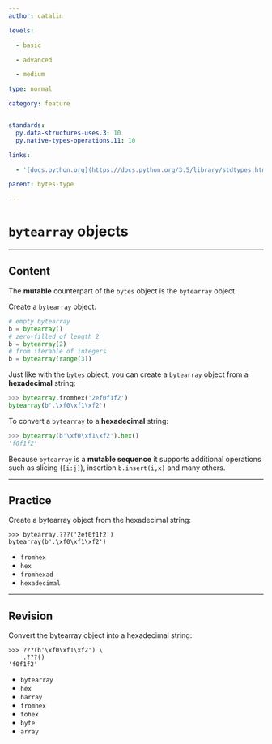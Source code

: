 ```yaml
---
author: catalin

levels:

  - basic

  - advanced

  - medium

type: normal

category: feature


standards:
  py.data-structures-uses.3: 10
  py.native-types-operations.11: 10

links:

  - '[docs.python.org](https://docs.python.org/3.5/library/stdtypes.html#bytearray-objects){website}'

parent: bytes-type

---
```


# `bytearray` objects

---
## Content

The **mutable** counterpart of the `bytes` object is the `bytearray` object.

Create a `bytearray` object:
```python
# empty bytearray
b = bytearray()
# zero-filled of length 2
b = bytearray(2)
# from iterable of integers
b = bytearray(range(3))
 ```

Just like with the `bytes` object, you can create a `bytearray` object from a **hexadecimal** string:
```python
>>> bytearray.fromhex('2ef0f1f2')
bytearray(b'.\xf0\xf1\xf2')

```

To convert a `bytearray` to a **hexadecimal** string:
```python
>>> bytearray(b'\xf0\xf1\xf2').hex()
'f0f1f2'

```
Because `bytearray` is a **mutable sequence** it supports additional operations such as slicing (`[i:j]`), insertion `b.insert(i,x)` and many others.

---
## Practice

Create a bytearray object from the hexadecimal string:

```
>>> bytearray.???('2ef0f1f2')
bytearray(b'.\xf0\xf1\xf2')
```


* `fromhex`
* `hex`
* `fromhexad`
* `hexadecimal`

---
## Revision

Convert the bytearray object into a hexadecimal string:

```
>>> ???(b'\xf0\xf1\xf2') \
    .???()
'f0f1f2'
```

* `bytearray`
* `hex`
* `barray`
* `fromhex`
* `tohex`
* `byte`
* `array`
